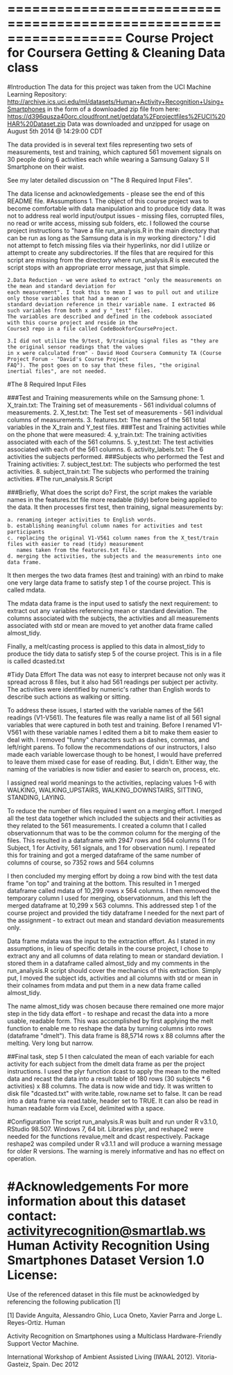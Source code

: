 ==================================================================
Course Project for Coursera Getting & Cleaning Data class
==================================================================

#Introduction
The data for this project was taken from the UCI Machine Learning Repository:
http://archive.ics.uci.edu/ml/datasets/Human+Activity+Recognition+Using+Smartphones
in the form of a downloaded zip file from here:
https://d396qusza40orc.cloudfront.net/getdata%2Fprojectfiles%2FUCI%20HAR%20Dataset.zip
Data was downloaded and unzipped for usage on August 5th 2014 @ 14:29:00 CDT


The data provided is in several text files representing two sets of measurements, test and training, 
which captured 561 movement signals on 30 people doing 6 activities each while wearing a Samsung 
Galaxy S II Smartphone on their waist. 


See my later detailed discussion on "The 8 Required Input Files".


The data license and acknowledgements - please see the end of this README file.
#Assumptions
    1. The object of this course project was to become comfortable with data manipulation and to produce tidy 
    data. It was not to address real world input/output issues - missing files, corrupted files, no read or write 
    access, missing sub folders, etc. I followed the course project instructions to "have a file run_analysis.R in the 
    main directory that can be run as long as the Samsung data is in my working directory." I did not attempt to fetch 
    missing files via their hyperlinks, nor did I utilize or attempt to create any subdirectories. If the files that 
    are required for this script are missing from the directory where run_analysis.R is executed the script stops with 
    an appropriate error message, just that simple. 

    2.Data Reduction - we were asked to extract "only the measurements on the mean and standard deviation for 
    each measurement". I took this to mean I was to pull out and utilize only those variables that had a mean or 
    standard deviation reference in their variable name. I extracted 86 such variables from both x and y "_test" files.
    The variables are described and defined in the codebook associated with this course project and reside in the 
    Course3 repo in a file called CodeBookforCourseProject.

    3.I did not utilize the 9/test, 9/training signal files as "they are the original sensor readings that the values 
    in x were calculated from" - David Hood Coursera Community TA (Course Project Forum - "David's Course Project  
    FAQ"). The post goes on to say that these files, "the original inertial files", are not needed. 

#The 8 Required Input Files

###Test and Training measurements while on the Samsung phone:
    1. X_train.txt: The Training set of measurements - 561 individual columns of measurements.
    2. X_test.txt: The Test set of measurements - 561 individual columns of measurements.
    3. features.txt: The names of the 561 total variables in the X_train and Y_test files.
###Test and Training activities while on the phone that were measured:
    4. y_train.txt: The training activities associated with each of the 561 columns.
    5. y_test.txt: The test activities associated with each of the 561 columns.
    6. activity_labels.txt: The 6 activities the subjects performed.
###Subjects who performed the Test and Training activities:
    7. subject_test.txt: The subjects who performed the test activities.
    8. subject_train.txt: The subjects who performed the training activities.
#The run_analysis.R Script

###Briefly, What does the script do?
First, the script makes the variable names in the features.txt file more readable (tidy) before being applied to the 
data. 
It then processes first test, then training, signal measurements by:

    a. renaming integer activities to English words.
    b. establishing meaningful column names for activities and test participants
    c. replacing the original V1-V561 column names from the X_test/train files with easier to read (tidy) measurement 
       names taken from the features.txt file.
    d. merging the activities, the subjects and the measurements into one data frame.

It then merges the two data frames (test and training) with an rbind to make one very large data frame to 
satisfy step 1 of the course project. This is called mdata.
 
 
The mdata data frame is the input used to satisfy the next requirement: to extract out any variables referencing 
mean or standard deviation. The columns associated with the subjects, the activities and all measurements associated with std or mean are moved to yet another data frame called almost_tidy. 


Finally, a melt/casting process is applied to this data in almost_tidy to produce the tidy data to satisfy 
step 5 of the course project. This is in a file is called dcasted.txt

#Tidy Data Effort
The data was not easy to interpret because not only was it spread across 8 files, but it also had 561 readings 
per subject per activity. The activities were identified by numeric's rather than English words to describe such 
actions as walking or sitting. 


To address these issues, I started with the variable names of the 561 readings (V1-V561). The features file 
was really a name list of all 561 signal variables that were captured in both test and training. Before I renamed 
V1-V561 with these variable names I edited them a bit to make them easier to deal with.  I removed "funny" 
characters such as dashes, commas, and left/right parens. To follow the recommendations of our instructors, 
I also made each variable lowercase though to be honest, I would have preferred to leave them mixed case for 
ease of reading. But, I didn't. Either way, the naming of the variables is now tidier and easier to search on, 
process, etc.


I assigned real world meanings to the activities, replacing values 1-6 with WALKING, 
WALKING_UPSTAIRS, WALKING_DOWNSTAIRS, SITTING, STANDING, LAYING.


To reduce the number of files required I went on a merging effort. I merged all the test data together which 
included the subjects and their activities as they related to the 561 measurements. I created a column that I 
called observationnum that was to be the common column for the merging of the files. This resulted in a 
dataframe with 2947 rows and 564 columns (1 for Subject, 1 for Activity,  561 signals, and 1 for observation num). I repeated this for training and got a merged dataframe of the same number of columns of course, so 
7352 rows and 564 columns

I then concluded my merging effort by doing a row bind with the test data frame "on top" and training at the 
bottom. This resulted in 1 merged dataframe called mdata of 10,299 rows x 564 columns. I then removed the 
temporary column I used for merging, observationnum, and this left the merged dataframe at 10,299 x 563 
columns. This addressed step 1 of the course project and provided the tidy dataframe I needed for the next 
part of the assignment - to extract out mean and standard deviation measurements only. 


Data frame mdata was the input to the extraction effort. As I stated in my assumptions, in lieu of specific 
details in the course project, I chose to extract any and all columns of data relating to mean or standard 
deviation. I stored them in a dataframe called almost_tidy and my comments in the run_analysis.R script 
should cover the mechanics of this extraction. Simply put, I moved the subject ids, activities and all columns 
with std or mean in their colnames from mdata and put them in a new data frame called almost_tidy.


The name almost_tidy was chosen because there remained one more major step in the tidy data effort - to 
reshape and recast the data into a more usable, readable form. This was accomplished by first applying the 
melt function to enable me to reshape the data by turning columns into rows (dataframe "dmelt"). This data 
frame is 88,5714 rows x 88 columns after the melting. Very long but narrow. 

##Final task, step 5
I then calculated the mean of each variable for each activity for each subject from the dmelt data frame as per 
the project instructions. I used the plyr function dcast to apply the mean to the melted data and recast the data 
into a result table of 180 rows (30 subjects * 6 activities) x 88 columns. The data is now wide and tidy. 
It was written to disk file "dcasted.txt" with write.table, row.name set to false. It can be read into a data frame via
read.table, header set to TRUE. It can also be read in human readable form via Excel, delimited with a space.

#Configuration
The script run_analysis.R was built and run under R v3.1.0, RStudio 98.507. Windows 7, 64 bit. Libraries 
plyr, and reshape2 were needed for the functions revalue,melt and dcast respectively. Package reshape2 was 
compiled under R v3.1.1 and will produce a warning message for older R versions. The warning is merely 
informative and has no effect on operation.  

#Acknowledgements
For more information about this dataset contact: activityrecognition@smartlab.ws
Human Activity Recognition Using Smartphones Dataset
Version 1.0
License:
========
Use of the referenced dataset in this file must be acknowledged by referencing the following publication [1] 

[1] Davide Anguita, Alessandro Ghio, Luca Oneto, Xavier Parra and Jorge L. Reyes-Ortiz. Human 

Activity Recognition on Smartphones using a Multiclass Hardware-Friendly Support Vector Machine. 

International Workshop of Ambient Assisted Living (IWAAL 2012). Vitoria-Gasteiz, Spain. Dec 2012


